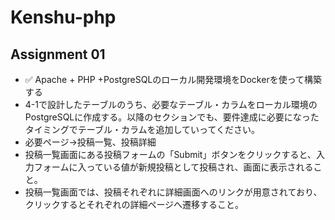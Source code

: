 # Kenshu-php

## Assignment 01
- :white_check_mark: Apache + PHP +PostgreSQLのローカル開発環境をDockerを使って構築する
- 4-1で設計したテーブルのうち、必要なテーブル・カラムをローカル環境のPostgreSQLに作成する。以降のセクションでも、要件達成に必要になったタイミングでテーブル・カラムを追加していってください。
- 必要ページ→投稿一覧、投稿詳細
- 投稿一覧画面にある投稿フォームの「Submit」ボタンをクリックすると、入力フォームに入っている値が新規投稿として投稿され、画面に表示されること。
- 投稿一覧画面では、投稿それぞれに詳細画面へのリンクが用意されており、クリックするとそれぞれの詳細ページへ遷移すること。